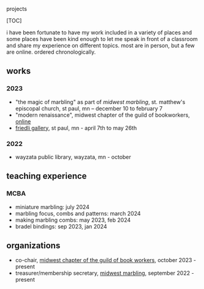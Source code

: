 projects

[TOC]

i have been fortunate to have my work included in a variety of places and some places have been kind enough to let me speak in front of a classroom and share my experience on different topics. most are in person, but a few are online. ordered chronologically.

## works

### 2023

- "the magic of marbling" as part of _midwest marbling_, st. matthew's episcopal church, st paul, mn – december 10 to february 7
- "modern renaissance", midwest chapter of the guild of bookworkers, [online](https://midwestgbw.wordpress.com/exhibits/modern-renaissance/)
- [friedli gallery](/friedli-gallery-2023), st paul, mn - april 7th to may 26th

### 2022

- wayzata public library, wayzata, mn - october

## teaching experience

### MCBA

- miniature marbling: july 2024
- marbling focus, combs and patterns: march 2024
- making marbling combs: may 2023, feb 2024
- bradel bindings: sep 2023, jan 2024

## organizations

- co-chair, [midwest chapter of the guild of book workers](https://midwestgbw.wordpress.com/), october 2023 - present
- treasurer/membership secretary, [midwest marbling](https://midwestmarbling.art), september 2022 - present

